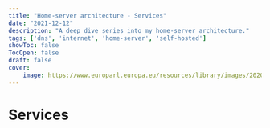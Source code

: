 ```yaml
---
title: "Home-server architecture - Services"
date: "2021-12-12"
description: "A deep dive series into my home-server architecture."
tags: ['dns', 'internet', 'home-server', 'self-hosted']
showToc: false
TocOpen: false
draft: false
cover:
    image: https://www.europarl.europa.eu/resources/library/images/20200928PHT88015/20200928PHT88015_original.jpg
---
```


# Services



